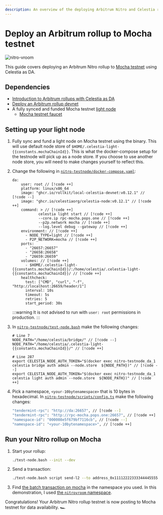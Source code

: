 ```yaml
---
description: An overview of the deploying Arbitrum Nitro and Celestia rollup to Mocha testnet.
---
```


# Deploy an Arbitrum rollup to Mocha testnet

![nitro-vroom](/img/nitro-vroom.png)

<!-- markdownlint-disable MD033 -->
<script setup>
import constants from '/.vitepress/constants/constants.js'
</script>

This guide covers deploying an Arbitrum Nitro rollup to
[Mocha testnet](../nodes/mocha-testnet.md) using Celestia as DA.

## Dependencies

- [Introduction to Arbitrum rollups with Celestia as DA](./arbitrum-integration.md)
- [Deploy an Arbitrum rollup devnet](./arbitrum-deploy.md)
- A fully synced and funded Mocha testnet [light node](../nodes/light-node.md)
  - [Mocha testnet faucet](../nodes/mocha-testnet#mocha-testnet-faucet)

## Setting up your light node

<!-- markdownlint-disable MD013 -->

1. Fully sync and fund a light node on Mocha testnet using the binary.
    This will use default node store of `$HOME/.celestia-light-{{constants.mochaChainId}}`.
    This is what the docker-compose setup for the testnode will pick up
    as a node store. If you choose to use another node store, you will need
    to make changes yourself to reflect this.

2. Change the following in
    [`nitro-testnode/docker-compose.yaml`](https://github.com/celestiaorg/nitro-testnode/blob/e4e5acd36890e650c581188ef746a7b02202583a/docker-compose.yaml#L3-L15):

      ```bash-vue
      da:
          user: root // [!code ++]
          platform: linux/x86_64
          image: "ghcr.io/rollkit/local-celestia-devnet:v0.12.1" // [!code --]
          image: "ghcr.io/celestiaorg/celestia-node:v0.12.1" // [!code ++]
          command: > // [!code ++]
                  celestia light start // [!code ++]
                  --core.ip rpc-mocha.pops.one // [!code ++]
                  --p2p.network mocha // [!code ++]
                  --log.level debug --gateway // [!code ++]
          environment: // [!code ++]
            - NODE_TYPE=light // [!code ++]
            - P2P_NETWORK=mocha // [!code ++]
          ports:
            - "26657:26657"
            - "26658:26658"
            - "26659:26659"
          volumes: // [!code ++]
            - $HOME/.celestia-light-{{constants.mochaChainId}}/:/home/celestia/.celestia-light-{{constants.mochaChainId}}/ // [!code ++]
          healthcheck:
            test: ["CMD", "curl", "-f", "http://localhost:26659/header/1"]
            interval: 10s
            timeout: 5s
            retries: 5
            start_period: 30s
      ```

      :::warning
      It is not advised to run with `user: root` permissions in production.
      :::

3. In [`nitro-testnode/test-node.bash`](https://github.com/celestiaorg/nitro-testnode/blob/e4e5acd36890e650c581188ef746a7b02202583a/test-node.bash#L7-L287)
    make the following changes:

      ```bash-vue
      # Line 7
      NODE_PATH="/home/celestia/bridge/" // [!code --]
      NODE_PATH="/home/celestia/.celestia-light-{{constants.mochaChainId}}/" // [!code ++]

      # Line 287
      export CELESTIA_NODE_AUTH_TOKEN="$(docker exec nitro-testnode_da_1 celestia bridge auth admin --node.store  ${NODE_PATH})" // [!code --]
      export CELESTIA_NODE_AUTH_TOKEN="$(docker exec nitro-testnode_da_1 celestia light auth admin --node.store  ${NODE_PATH})" // [!code ++]
      ```

4. Pick a namespace, `<your-10bytenamespace>` that is 10 bytes in hexadecimal.
    In [`nitro-testnode/scripts/config.ts`](https://github.com/celestiaorg/nitro-testnode/blob/e4e5acd36890e650c581188ef746a7b02202583a/scripts/config.ts#L223-L224)
    make the following changes:

      ```bash
      "tendermint-rpc": "http://da:26657", // [!code --]
      "tendermint-rpc": "http://rpc-mocha.pops.one:26657", // [!code ++]
      "namespace-id": "000008e5f679bf7116cb", // [!code --]
      "namespace-id": "<your-10bytenamespace>", // [!code ++]
      ```

## Run your Nitro rollup on Mocha

1. Start your rollup:

    ```bash
    ./test-node.bash --init --dev
    ```

2. Send a transaction:

    ```bash
    ./test-node.bash script send-l2 --to address_0x1111222233334444555566667777888899990000
    ```

3. Find [the batch transaction on mocha](https://mocha.celenium.io/tx/ab5a97ddcf310417cabd57915d0f15f1071b941b902989e974f4025391c71512)
   in the namespace you used. In this demonstration, I used
   [the `nitrovroom` namespace](https://mocha.celenium.io/namespace/0000000000000000000000000000000000006e6974726f76726f6f6d).

Congratulations! Your Arbitrum Nitro rollup testnet is now posting
to Mocha testnet for data availability. 🏎️
